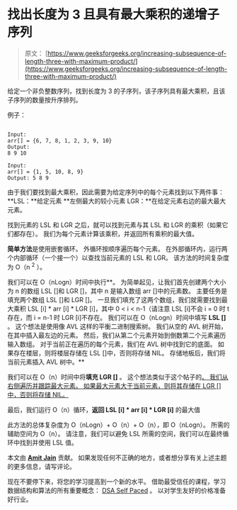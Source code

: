 # 找出长度为 3 且具有最大乘积的递增子序列

> 原文： [https://www.geeksforgeeks.org/increasing-subsequence-of-length-three-with-maximum-product/](https://www.geeksforgeeks.org/increasing-subsequence-of-length-three-with-maximum-product/)

给定一个非负整数序列，找到长度为 3 的子序列，该子序列具有最大乘积，且该子序列的数量按升序排列。

例子：

```

Input: 
arr[] = {6, 7, 8, 1, 2, 3, 9, 10} 
Output: 
8 9 10

Input: 
arr[] = {1, 5, 10, 8, 9}
Output: 5 8 9
```

由于我们要找到最大乘积，因此需要为给定序列中的每个元素找到以下两件事：
**LSL：**给定元素
**左侧最大的较小元素 LGR：**在给定元素右边的最大最大元素。

找到元素的 LSL 和 LGR 之后，就可以找到元素与其 LSL 和 LGR 的乘积（如果它们都存在）。 我们为每个元素计算该乘积，并返回所有乘积的最大值。

**简单方法**是使用嵌套循环。 外循环按顺序遍历每个元素。 在外部循环内，运行两个内部循环（一个接一个）以查找当前元素的 LSL 和 LGR。 该方法的时间复杂度为 O（n <sup>2</sup> ）。

我们可以在 O（nLogn）时间中执行**。 为简单起见，让我们首先创建两个大小为 n 的数组 LSL []和 LGR []，其中 n 是输入数组 arr []中的元素数。 主要任务是填充两个数组 LSL []和 LGR []。 一旦我们填充了这两个数组，我们就需要找到最大乘积 LSL [i] * arr [i] * LGR [i]，其中 0 < i < n-1（请注意 LSL [i]不会 i = 0 时 t 存在，而 i = n-1 时 LGR [i]不存在。 我们可以在 O（nLogn）时间中填写 **LSL []** 。 这个想法是使用像 AVL 这样的平衡二进制搜索树。 我们从空的 AVL 树开始，在其中插入最左边的元素。 然后，我们从第二个元素开始到倒数第二个元素遍历输入数组。 对于当前正在遍历的每个元素，我们在 AVL 树中找到它的底面。 如果存在楼层，则将楼层存储在 LSL []中，否则将存储 NIL。 存储地板后，我们将当前元素插入 AVL 树中。**

我们可以在 O（n）时间中将**填充 LGR []** 。 这个想法类似于这个帖子的[。 我们从右侧遍历并跟踪最大元素。 如果最大元素大于当前元素，则将其存储在 LGR []中，否则将存储 NIL。](https://www.geeksforgeeks.org/replace-every-element-with-the-greatest-on-right-side/)

最后，我们运行 O（n）循环，**返回 LSL [i] * arr [i] * LGR [i]** 的最大值

此方法的总体复杂度为 O（nLogn）+ O（n）+ O（n），即 O（nLogn）。 所需的辅助空间为 O（n）。 请注意，我们可以避免 LSL 所需的空间，我们可以在最终循环中找到并使用 LSL 值。

本文由 [**Amit Jain**]( http://in.linkedin.com/in/amitjainju/) 贡献。 如果发现任何不正确的地方，或者想分享有关上述主题的更多信息，请写评论。

现在不要停下来，将您的学习提高到一个新的水平。 借助最受信任的课程，学习数据结构和算法的所有重要概念： [DSA Self Paced](https://practice.geeksforgeeks.org/courses/dsa-self-paced?utm_source=geeksforgeeks&utm_medium=article&utm_campaign=gfg_article_dsa_content_bottom) 。 以对学生友好的价格准备好行业。
